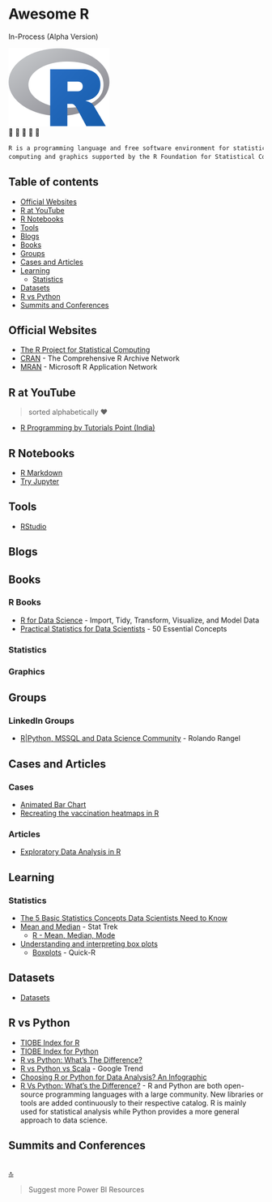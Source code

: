 # Awesome R

In-Process (Alpha Version)


![R](https://github.com/NajiElKotob/Awesome-R/blob/master/Images/R_logo.png)  
:blue_heart: :blue_heart: :blue_heart: :blue_heart: :blue_heart: 

```sh
R is a programming language and free software environment for statistical 
computing and graphics supported by the R Foundation for Statistical Computing
```

## Table of contents
* [Official Websites](#official-websites)
* [R at YouTube](#r-heroes-at-youtube)
* [R Notebooks](#r-notebooks)
* [Tools](#tools)
* [Blogs](#blogs)
* [Books](#books)
* [Groups](#groups)
* [Cases and Articles](#cases-and-articles)
* [Learning](#learning)
   * [Statistics](#statistics)
* [Datasets](#datasets)
* [R vs Python](#r-vs-python)
* [Summits and Conferences](#summits-and-conferences)


## Official Websites
* [The R Project for Statistical Computing](https://www.r-project.org)
* [CRAN](https://cran.r-project.org) - The Comprehensive R Archive Network
* [MRAN](https://mran.microsoft.com) - Microsoft R Application Network


## R at YouTube
> sorted alphabetically :heart:
* [R Programming by Tutorials Point (India)](https://www.youtube.com/watch?v=7076ZuAwUn8&index=1&list=PLWPirh4EWFpEvN4ktS8LE0cvLCSfhD55t)

## R Notebooks
* [R Markdown](https://rmarkdown.rstudio.com)
* [Try Jupyter](https://jupyter.org/try)

## Tools
* [RStudio](https://www.rstudio.com)


## Blogs


## Books
### R Books
* [R for Data Science](https://amzn.to/2SFdmoL) - Import, Tidy, Transform, Visualize, and Model Data
* [Practical Statistics for Data Scientists](https://amzn.to/2TFncUK) - 50 Essential Concepts

### Statistics

### Graphics


## Groups
### LinkedIn Groups
* [R|Python, MSSQL and Data Science Community](https://www.linkedin.com/groups/12049975/) - Rolando Rangel


## Cases and Articles
### Cases
* [Animated Bar Chart](https://github.com/amrrs/animated_bar_charts_in_R)
* [Recreating the vaccination heatmaps in R](https://benjaminlmoore.wordpress.com/tag/ggplot2/)

### Articles
* [Exploratory Data Analysis in R](https://blog.datascienceheroes.com/exploratory-data-analysis-in-r-intro/)

## Learning

### Statistics
* [The 5 Basic Statistics Concepts Data Scientists Need to Know](https://towardsdatascience.com/the-5-basic-statistics-concepts-data-scientists-need-to-know-2c96740377ae)
* [Mean and Median](https://stattrek.com/descriptive-statistics/mean-median.aspx) - Stat Trek
    * [R - Mean, Median, Mode](https://rstudio-pubs-static.s3.amazonaws.com/242140_d3bc74d91e8e47febc2e019762a4d877.html)
* [Understanding and interpreting box plots](https://www.wellbeingatschool.org.nz/information-sheet/understanding-and-interpreting-box-plots)
    * [Boxplots](https://www.statmethods.net/graphs/boxplot.html) - Quick-R


## Datasets
* [Datasets](https://github.com/NajiElKotob/Awesome-Power-BI#datasets)


## R vs Python
* [TIOBE Index for R](https://www.tiobe.com/tiobe-index/r/)
* [TIOBE Index for Python](https://www.tiobe.com/tiobe-index/python/)
* [R vs Python: What’s The Difference?](https://hackernoon.com/r-vs-python-whats-the-difference-4eed706890ae)
* [R vs Python vs Scala](https://trends.google.com/trends/explore?date=all&q=%2Fm%2F0212jm,%2Fm%2F05z1_,%2Fm%2F091hdj) - Google Trend
* [Choosing R or Python for Data Analysis? An Infographic](https://www.datacamp.com/community/tutorials/r-or-python-for-data-analysis)
* [R Vs Python: What’s the Difference?](https://www.guru99.com/r-vs-python.html) - R and Python are both open-source programming languages with a large community. New libraries or tools are added continuously to their respective catalog. R is mainly used for statistical analysis while Python provides a more general approach to data science.


## Summits and Conferences

<br/>[:top:](#table-of-contents)

> Suggest more Power BI Resources 
